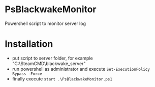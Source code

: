 # PsBlackwakeMonitor
Powershell script to monitor server log

# Installation
* put script to server folder, for example "C:\SteamCMD\blackwake_server"
* run powershell as administrator and execute ```Set-ExecutionPolicy Bypass -Force```
* finally execute ```start .\PsBlackwakeMonitor.ps1```
